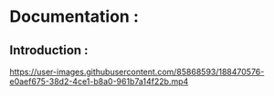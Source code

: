 # Documentation :

## Introduction :

 


https://user-images.githubusercontent.com/85868593/188470576-e0aef675-38d2-4ce1-b8a0-961b7a14f22b.mp4

